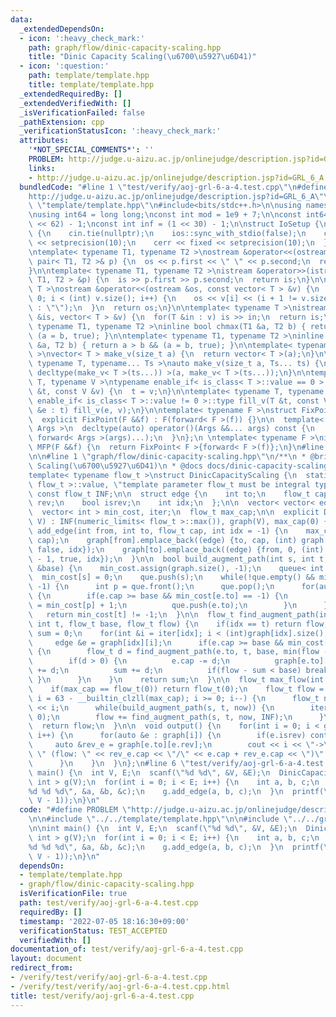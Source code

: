 ```yaml
---
data:
  _extendedDependsOn:
  - icon: ':heavy_check_mark:'
    path: graph/flow/dinic-capacity-scaling.hpp
    title: "Dinic Capacity Scaling(\u6700\u5927\u6D41)"
  - icon: ':question:'
    path: template/template.hpp
    title: template/template.hpp
  _extendedRequiredBy: []
  _extendedVerifiedWith: []
  _isVerificationFailed: false
  _pathExtension: cpp
  _verificationStatusIcon: ':heavy_check_mark:'
  attributes:
    '*NOT_SPECIAL_COMMENTS*': ''
    PROBLEM: http://judge.u-aizu.ac.jp/onlinejudge/description.jsp?id=GRL_6_A
    links:
    - http://judge.u-aizu.ac.jp/onlinejudge/description.jsp?id=GRL_6_A
  bundledCode: "#line 1 \"test/verify/aoj-grl-6-a-4.test.cpp\"\n#define PROBLEM \"\
    http://judge.u-aizu.ac.jp/onlinejudge/description.jsp?id=GRL_6_A\"\n\n#line 1\
    \ \"template/template.hpp\"\n#include<bits/stdc++.h>\n\nusing namespace std;\n\
    \nusing int64 = long long;\nconst int mod = 1e9 + 7;\n\nconst int64 infll = (1LL\
    \ << 62) - 1;\nconst int inf = (1 << 30) - 1;\n\nstruct IoSetup {\n  IoSetup()\
    \ {\n    cin.tie(nullptr);\n    ios::sync_with_stdio(false);\n    cout << fixed\
    \ << setprecision(10);\n    cerr << fixed << setprecision(10);\n  }\n} iosetup;\n\
    \ntemplate< typename T1, typename T2 >\nostream &operator<<(ostream &os, const\
    \ pair< T1, T2 >& p) {\n  os << p.first << \" \" << p.second;\n  return os;\n\
    }\n\ntemplate< typename T1, typename T2 >\nistream &operator>>(istream &is, pair<\
    \ T1, T2 > &p) {\n  is >> p.first >> p.second;\n  return is;\n}\n\ntemplate< typename\
    \ T >\nostream &operator<<(ostream &os, const vector< T > &v) {\n  for(int i =\
    \ 0; i < (int) v.size(); i++) {\n    os << v[i] << (i + 1 != v.size() ? \" \"\
    \ : \"\");\n  }\n  return os;\n}\n\ntemplate< typename T >\nistream &operator>>(istream\
    \ &is, vector< T > &v) {\n  for(T &in : v) is >> in;\n  return is;\n}\n\ntemplate<\
    \ typename T1, typename T2 >\ninline bool chmax(T1 &a, T2 b) { return a < b &&\
    \ (a = b, true); }\n\ntemplate< typename T1, typename T2 >\ninline bool chmin(T1\
    \ &a, T2 b) { return a > b && (a = b, true); }\n\ntemplate< typename T = int64\
    \ >\nvector< T > make_v(size_t a) {\n  return vector< T >(a);\n}\n\ntemplate<\
    \ typename T, typename... Ts >\nauto make_v(size_t a, Ts... ts) {\n  return vector<\
    \ decltype(make_v< T >(ts...)) >(a, make_v< T >(ts...));\n}\n\ntemplate< typename\
    \ T, typename V >\ntypename enable_if< is_class< T >::value == 0 >::type fill_v(T\
    \ &t, const V &v) {\n  t = v;\n}\n\ntemplate< typename T, typename V >\ntypename\
    \ enable_if< is_class< T >::value != 0 >::type fill_v(T &t, const V &v) {\n  for(auto\
    \ &e : t) fill_v(e, v);\n}\n\ntemplate< typename F >\nstruct FixPoint : F {\n\
    \  explicit FixPoint(F &&f) : F(forward< F >(f)) {}\n\n  template< typename...\
    \ Args >\n  decltype(auto) operator()(Args &&... args) const {\n    return F::operator()(*this,\
    \ forward< Args >(args)...);\n  }\n};\n \ntemplate< typename F >\ninline decltype(auto)\
    \ MFP(F &&f) {\n  return FixPoint< F >{forward< F >(f)};\n}\n#line 4 \"test/verify/aoj-grl-6-a-4.test.cpp\"\
    \n\n#line 1 \"graph/flow/dinic-capacity-scaling.hpp\"\n/**\n * @brief Dinic Capacity\
    \ Scaling(\u6700\u5927\u6D41)\n * @docs docs/dinic-capacity-scaling.md\n */\n\
    template< typename flow_t >\nstruct DinicCapacityScaling {\n  static_assert(is_integral<\
    \ flow_t >::value, \"template parameter flow_t must be integral type\");\n\n \
    \ const flow_t INF;\n\n  struct edge {\n    int to;\n    flow_t cap;\n    int\
    \ rev;\n    bool isrev;\n    int idx;\n  };\n\n  vector< vector< edge > > graph;\n\
    \  vector< int > min_cost, iter;\n  flow_t max_cap;\n\n  explicit DinicCapacityScaling(int\
    \ V) : INF(numeric_limits< flow_t >::max()), graph(V), max_cap(0) {}\n\n  void\
    \ add_edge(int from, int to, flow_t cap, int idx = -1) {\n    max_cap = max(max_cap,\
    \ cap);\n    graph[from].emplace_back((edge) {to, cap, (int) graph[to].size(),\
    \ false, idx});\n    graph[to].emplace_back((edge) {from, 0, (int) graph[from].size()\
    \ - 1, true, idx});\n  }\n\n  bool build_augment_path(int s, int t, const flow_t\
    \ &base) {\n    min_cost.assign(graph.size(), -1);\n    queue< int > que;\n  \
    \  min_cost[s] = 0;\n    que.push(s);\n    while(!que.empty() && min_cost[t] ==\
    \ -1) {\n      int p = que.front();\n      que.pop();\n      for(auto &e : graph[p])\
    \ {\n        if(e.cap >= base && min_cost[e.to] == -1) {\n          min_cost[e.to]\
    \ = min_cost[p] + 1;\n          que.push(e.to);\n        }\n      }\n    }\n \
    \   return min_cost[t] != -1;\n  }\n\n  flow_t find_augment_path(int idx, const\
    \ int t, flow_t base, flow_t flow) {\n    if(idx == t) return flow;\n    flow_t\
    \ sum = 0;\n    for(int &i = iter[idx]; i < (int)graph[idx].size(); i++) {\n \
    \     edge &e = graph[idx][i];\n      if(e.cap >= base && min_cost[idx] < min_cost[e.to])\
    \ {\n        flow_t d = find_augment_path(e.to, t, base, min(flow - sum, e.cap));\n\
    \        if(d > 0) {\n          e.cap -= d;\n          graph[e.to][e.rev].cap\
    \ += d;\n          sum += d;\n          if(flow - sum < base) break;\n       \
    \ }\n      }\n    }\n    return sum;\n  }\n\n  flow_t max_flow(int s, int t) {\n\
    \    if(max_cap == flow_t(0)) return flow_t(0);\n    flow_t flow = 0;\n    for(int\
    \ i = 63 - __builtin_clzll(max_cap); i >= 0; i--) {\n      flow_t now = flow_t(1)\
    \ << i;\n      while(build_augment_path(s, t, now)) {\n        iter.assign(graph.size(),\
    \ 0);\n        flow += find_augment_path(s, t, now, INF);\n      }\n    }\n  \
    \  return flow;\n  }\n\n  void output() {\n    for(int i = 0; i < graph.size();\
    \ i++) {\n      for(auto &e : graph[i]) {\n        if(e.isrev) continue;\n   \
    \     auto &rev_e = graph[e.to][e.rev];\n        cout << i << \"->\" << e.to <<\
    \ \" (flow: \" << rev_e.cap << \"/\" << e.cap + rev_e.cap << \")\" << endl;\n\
    \      }\n    }\n  }\n};\n#line 6 \"test/verify/aoj-grl-6-a-4.test.cpp\"\n\nint\
    \ main() {\n  int V, E;\n  scanf(\"%d %d\", &V, &E);\n  DinicCapacityScaling<\
    \ int > g(V);\n  for(int i = 0; i < E; i++) {\n    int a, b, c;\n    scanf(\"\
    %d %d %d\", &a, &b, &c);\n    g.add_edge(a, b, c);\n  }\n  printf(\"%d\\n\", g.max_flow(0,\
    \ V - 1));\n}\n"
  code: "#define PROBLEM \"http://judge.u-aizu.ac.jp/onlinejudge/description.jsp?id=GRL_6_A\"\
    \n\n#include \"../../template/template.hpp\"\n\n#include \"../../graph/flow/dinic-capacity-scaling.hpp\"\
    \n\nint main() {\n  int V, E;\n  scanf(\"%d %d\", &V, &E);\n  DinicCapacityScaling<\
    \ int > g(V);\n  for(int i = 0; i < E; i++) {\n    int a, b, c;\n    scanf(\"\
    %d %d %d\", &a, &b, &c);\n    g.add_edge(a, b, c);\n  }\n  printf(\"%d\\n\", g.max_flow(0,\
    \ V - 1));\n}\n"
  dependsOn:
  - template/template.hpp
  - graph/flow/dinic-capacity-scaling.hpp
  isVerificationFile: true
  path: test/verify/aoj-grl-6-a-4.test.cpp
  requiredBy: []
  timestamp: '2022-07-05 18:16:30+09:00'
  verificationStatus: TEST_ACCEPTED
  verifiedWith: []
documentation_of: test/verify/aoj-grl-6-a-4.test.cpp
layout: document
redirect_from:
- /verify/test/verify/aoj-grl-6-a-4.test.cpp
- /verify/test/verify/aoj-grl-6-a-4.test.cpp.html
title: test/verify/aoj-grl-6-a-4.test.cpp
---
```

